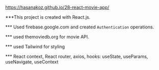 https://hasanakoz.github.io/28-react-movie-app/

***This project is created with React.js.

*** Used firebase.google.com and created `Authentication` operations.

*** used themoviedb.org for movie API.

*** used  Tailwind for styling

*** React context, React router, axios, hooks: useState, useParams, useNavigate, useContext
